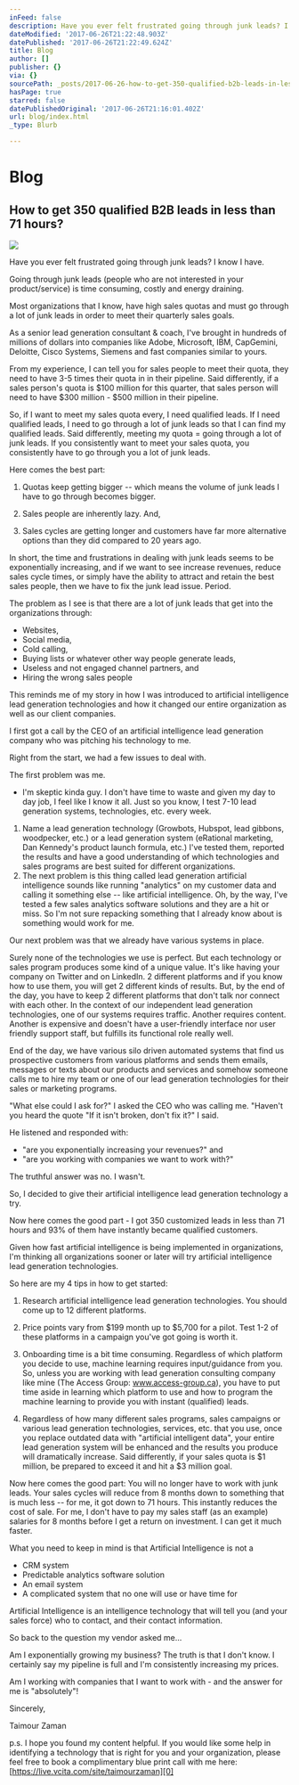 ```yaml
---
inFeed: false
description: Have you ever felt frustrated going through junk leads? I know I have.
dateModified: '2017-06-26T21:22:48.903Z'
datePublished: '2017-06-26T21:22:49.624Z'
title: Blog
author: []
publisher: {}
via: {}
sourcePath: _posts/2017-06-26-how-to-get-350-qualified-b2b-leads-in-less-than-71-hours.md
hasPage: true
starred: false
datePublishedOriginal: '2017-06-26T21:16:01.402Z'
url: blog/index.html
_type: Blurb

---
```

# **Blog**

## **How to get 350 qualified B2B leads in less than 71 hours?**
![](https://the-grid-user-content.s3-us-west-2.amazonaws.com/a8faf00a-55fb-4267-8473-1f501c0fbb2e.jpg)

Have you ever felt frustrated going through junk leads? I know I have.

Going through junk leads (people who are not interested in your product/service) is time consuming, costly and energy draining.

Most organizations that I know, have high sales quotas and must go through a lot of junk leads in order to meet their quarterly sales goals.

As a senior lead generation consultant & coach, I've brought in hundreds of millions of dollars into companies like Adobe, Microsoft, IBM, CapGemini, Deloitte, Cisco Systems, Siemens and fast companies similar to yours.

From my experience, I can tell you for sales people to meet their quota, they need to have 3-5 times their quota in in their pipeline. Said differently, if a sales person's quota is $100 million for this quarter, that sales person will need to have $300 million - $500 million in their pipeline.

So, if I want to meet my sales quota every, I need qualified leads. If I need qualified leads, I need to go through a lot of junk leads so that I can find my qualified leads. Said differently, meeting my quota = going through a lot of junk leads. If you consistently want to meet your sales quota, you consistently have to go through you a lot of junk leads.

Here comes the best part:

1) Quotas keep getting bigger -- which means the volume of junk leads I have to go through becomes bigger.

2) Sales people are inherently lazy. And,

3) Sales cycles are getting longer and customers have far more alternative options than they did compared to 20 years ago.

In short, the time and frustrations in dealing with junk leads seems to be exponentially increasing, and if we want to see increase revenues, reduce sales cycle times, or simply have the ability to attract and retain the best sales people, then we have to fix the junk lead issue. Period.

The problem as I see is that there are a lot of junk leads that get into the organizations through:

* Websites,
* Social media,
* Cold calling,
* Buying lists or whatever other way people generate leads,
* Useless and not engaged channel partners, and
* Hiring the wrong sales people

This reminds me of my story in how I was introduced to artificial intelligence lead generation technologies and how it changed our entire organization as well as our client companies.

I first got a call by the CEO of an artificial intelligence lead generation company who was pitching his technology to me.

Right from the start, we had a few issues to deal with.

The first problem was me.

* I'm skeptic kinda guy. I don't have time to waste and given my day to day job, I feel like I know it all. Just so you know, I test 7-10 lead generation systems, technologies, etc. every week.

1. Name a lead generation technology (Growbots, Hubspot, lead gibbons, woodpecker, etc.) or a lead generation system (eRational marketing, Dan Kennedy's product launch formula, etc.) I've tested them, reported the results and have a good understanding of which technologies and sales programs are best suited for different organizations.
2. The next problem is this thing called lead generation artificial intelligence sounds like running "analytics" on my customer data and calling it something else -- like artificial intelligence. Oh, by the way, I've tested a few sales analytics software solutions and they are a hit or miss. So I'm not sure repacking something that I already know about is something would work for me.

Our next problem was that we already have various systems in place.

Surely none of the technologies we use is perfect. But each technology or sales program produces some kind of a unique value. It's like having your company on Twitter and on LinkedIn. 2 different platforms and if you know how to use them, you will get 2 different kinds of results. But, by the end of the day, you have to keep 2 different platforms that don't talk nor connect with each other. In the context of our independent lead generation technologies, one of our systems requires traffic. Another requires content. Another is expensive and doesn't have a user-friendly interface nor user friendly support staff, but fulfills its functional role really well.

End of the day, we have various silo driven automated systems that find us prospective customers from various platforms and sends them emails, messages or texts about our products and services and somehow someone calls me to hire my team or one of our lead generation technologies for their sales or marketing programs.

"What else could I ask for?" I asked the CEO who was calling me. "Haven't you heard the quote "If it isn't broken, don't fix it?" I said.

He listened and responded with:

* "are you exponentially increasing your revenues?" and
* "are you working with companies we want to work with?"

The truthful answer was no. I wasn't.

So, I decided to give their artificial intelligence lead generation technology a try.

Now here comes the good part - I got 350 customized leads in less than 71 hours and 93% of them have instantly became qualified customers.

Given how fast artificial intelligence is being implemented in organizations, I'm thinking all organizations sooner or later will try artificial intelligence lead generation technologies.

So here are my 4 tips in how to get started:

1) Research artificial intelligence lead generation technologies. You should come up to 12 different platforms.

2) Price points vary from $199 month up to $5,700 for a pilot. Test 1-2 of these platforms in a campaign you've got going is worth it.

3) Onboarding time is a bit time consuming. Regardless of which platform you decide to use, machine learning requires input/guidance from you. So, unless you are working with lead generation consulting company like mine (The Access Group: www.access-group.ca), you have to put time aside in learning which platform to use and how to program the machine learning to provide you with instant (qualified) leads.

4) Regardless of how many different sales programs, sales campaigns or various lead generation technologies, services, etc. that you use, once you replace outdated data with "artificial intelligent data", your entire lead generation system will be enhanced and the results you produce will dramatically increase. Said differently, if your sales quota is $1 million, be prepared to exceed it and hit a $3 million goal.

Now here comes the good part: You will no longer have to work with junk leads. Your sales cycles will reduce from 8 months down to something that is much less -- for me, it got down to 71 hours. This instantly reduces the cost of sale. For me, I don't have to pay my sales staff (as an example) salaries for 8 months before I get a return on investment. I can get it much faster.

What you need to keep in mind is that Artificial Intelligence is not a

* CRM system
* Predictable analytics software solution
* An email system
* A complicated system that no one will use or have time for

Artificial Intelligence is an intelligence technology that will tell you (and your sales force) who to contact, and their contact information.

So back to the question my vendor asked me...

Am I exponentially growing my business? The truth is that I don't know. I certainly say my pipeline is full and I'm consistently increasing my prices.

Am I working with companies that I want to work with - and the answer for me is "absolutely"!

Sincerely,

Taimour Zaman

p.s. I hope you found my content helpful. If you would like some help in identifying a technology that is right for you and your organization, please feel free to book a complimentary blue print call with me here: [https://live.vcita.com/site/taimourzaman][0]

[0]: https://live.vcita.com/site/taimourzaman